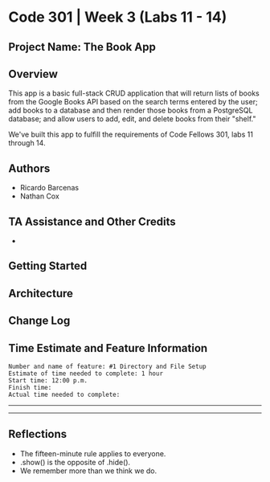 # Code 301 | Week 3 (Labs 11 - 14)

## Project Name: The Book App

## Overview

<!-- Provide a high level overview of what this application is and why you are building it, beyond the fact that it's an assignment for a Code 301 class. (i.e. What's your problem domain?) -->
This app is a basic full-stack CRUD application that will return lists of books from the Google Books API based on the search terms entered by the user; add books to a database and then render those books from a PostgreSQL database; and allow users to add, edit, and delete books from their "shelf."

We've built this app to fulfill the requirements of Code Fellows 301, labs 11 through 14. 

## Authors

- Ricardo Barcenas
- Nathan Cox

## TA Assistance and Other Credits

- 

## Getting Started
<!-- What are the steps that a user must take in order to build this app on their own machine and get it running? -->

## Architecture
<!-- Provide a detailed description of the application design. What technologies (languages, libraries, etc) you're using, and any other relevant design information. -->

## Change Log
<!-- Use this area to document the iterative changes made to your application as each feature is successfully implemented. Use time stamps. Here's an example:

01-01-2001 4:59pm - Application now has a fully-functional express server, with GET and POST routes for the book resource. -->

## Time Estimate and Feature Information

    Number and name of feature: #1 Directory and File Setup
    Estimate of time needed to complete: 1 hour
    Start time: 12:00 p.m.
    Finish time: 
    Actual time needed to complete: 

---


---

## Reflections

- The fifteen-minute rule applies to everyone.
- .show() is the opposite of .hide().
- We remember more than we think we do.
